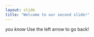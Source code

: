 ```yaml
---
layout: slide
title: "Welcome to our second slide!"
---
```

_you know_
Use the left arrow to go back!
